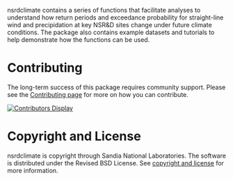 
nsrdclimate contains a series of functions that facilitate analyses to understand how return periods and exceedance probability for straight-line wind and precipidation at key NSR&D sites change under future climate conditions. The package also contains example datasets and tutorials to help demonstrate how the functions can be used.

Contributing
============

The long-term success of this package requires community support. Please see the [Contributing page](https://pvops.readthedocs.io/en/latest/) for more on how you can contribute.

[![Contributors Display](https://badges.pufler.dev/contributors/sandialabs/pvOps?size=50&padding=5&bots=true)](https://badges.pufler.dev)



Copyright and License
=======

nsrdclimate is copyright through Sandia National Laboratories. The software is distributed under the Revised BSD License. See [copyright and license](https://github.com/hmendo/nsrdclimate/blob/master/LICENSE) for more information.
